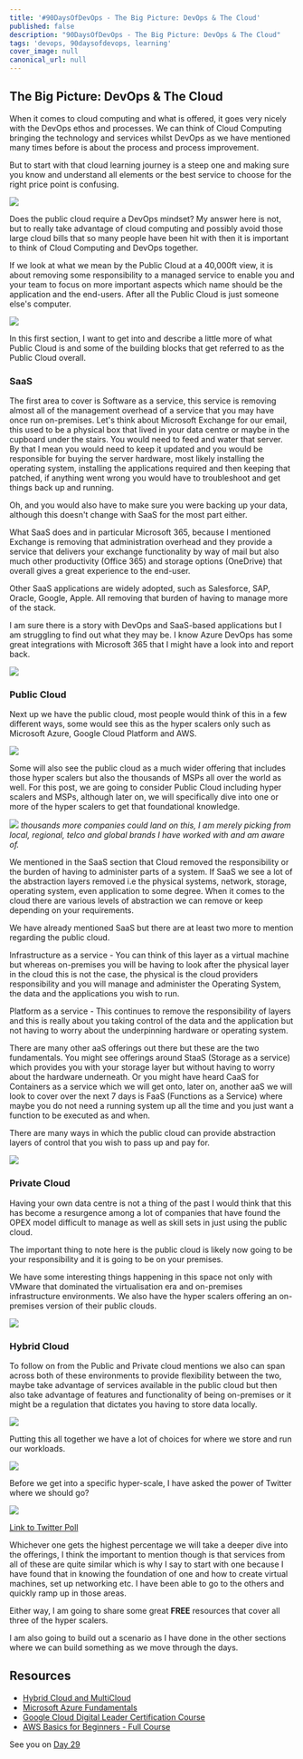 ```yaml
---
title: '#90DaysOfDevOps - The Big Picture: DevOps & The Cloud'
published: false
description: "90DaysOfDevOps - The Big Picture: DevOps & The Cloud" 
tags: 'devops, 90daysofdevops, learning'
cover_image: null
canonical_url: null
---
```

## The Big Picture: DevOps & The Cloud

When it comes to cloud computing and what is offered, it goes very nicely with the DevOps ethos and processes. We can think of Cloud Computing bringing the technology and services whilst DevOps as we have mentioned many times before is about the process and process improvement. 

But to start with that cloud learning journey is a steep one and making sure you know and understand all elements or the best service to choose for the right price point is confusing. 

![](Images/Day28_Cloud1.png)

Does the public cloud require a DevOps mindset? My answer here is not, but to really take advantage of cloud computing and possibly avoid those large cloud bills that so many people have been hit with then it is important to think of Cloud Computing and DevOps together. 

If we look at what we mean by the Public Cloud at a 40,000ft view, it is about removing some responsibility to a managed service to enable you and your team to focus on more important aspects which name should be the application and the end-users. After all the Public Cloud is just someone else's computer. 

![](Images/Day28_Cloud2.png)

In this first section, I want to get into and describe a little more of what Public Cloud is and some of the building blocks that get referred to as the Public Cloud overall. 

### SaaS 

The first area to cover is Software as a service, this service is removing almost all of the management overhead of a service that you may have once run on-premises. Let's think about Microsoft Exchange for our email, this used to be a physical box that lived in your data centre or maybe in the cupboard under the stairs. You would need to feed and water that server. By that I mean you would need to keep it updated and you would be responsible for buying the server hardware, most likely installing the operating system, installing the applications required and then keeping that patched, if anything went wrong you would have to troubleshoot and get things back up and running. 

Oh, and you would also have to make sure you were backing up your data, although this doesn't change with SaaS for the most part either. 

What SaaS does and in particular Microsoft 365, because I mentioned Exchange is removing that administration overhead and they provide a service that delivers your exchange functionality by way of mail but also much other productivity (Office 365) and storage options (OneDrive) that overall gives a great experience to the end-user. 

Other SaaS applications are widely adopted, such as Salesforce, SAP, Oracle, Google, Apple. All removing that burden of having to manage more of the stack. 

I am sure there is a story with DevOps and SaaS-based applications but I am struggling to find out what they may be. I know Azure DevOps has some great integrations with Microsoft 365 that I might have a look into and report back. 

![](Images/Day28_Cloud3.png)

### Public Cloud

Next up we have the public cloud, most people would think of this in a few different ways, some would see this as the hyper scalers only such as Microsoft Azure, Google Cloud Platform and AWS. 

![](Images/Day28_Cloud4.png)

Some will also see the public cloud as a much wider offering that includes those hyper scalers but also the thousands of MSPs all over the world as well. For this post, we are going to consider Public Cloud including hyper scalers and MSPs, although later on, we will specifically dive into one or more of the hyper scalers to get that foundational knowledge. 

![](Images/Day28_Cloud5.png)
*thousands more companies could land on this, I am merely picking from local, regional, telco and global brands I have worked with and am aware of.* 

We mentioned in the SaaS section that Cloud removed the responsibility or the burden of having to administer parts of a system. If SaaS we see a lot of the abstraction layers removed i.e the physical systems, network, storage, operating system, even application to some degree. When it comes to the cloud there are various levels of abstraction we can remove or keep depending on your requirements. 

We have already mentioned SaaS but there are at least two more to mention regarding the public cloud. 

Infrastructure as a service - You can think of this layer as a virtual machine but whereas on-premises you will be having to look after the physical layer in the cloud this is not the case, the physical is the cloud providers responsibility and you will manage and administer the Operating System, the data and the applications you wish to run. 

Platform as a service - This continues to remove the responsibility of layers and this is really about you taking control of the data and the application but not having to worry about the underpinning hardware or operating system. 

There are many other aaS offerings out there but these are the two fundamentals. You might see offerings around StaaS (Storage as a service) which provides you with your storage layer but without having to worry about the hardware underneath. Or you might have heard CaaS for Containers as a service which we will get onto, later on, another aaS we will look to cover over the next 7 days is FaaS (Functions as a Service) where maybe you do not need a running system up all the time and you just want a function to be executed as and when.

There are many ways in which the public cloud can provide abstraction layers of control that you wish to pass up and pay for. 

![](Images/Day28_Cloud6.png)

### Private Cloud

Having your own data centre is not a thing of the past I would think that this has become a resurgence among a lot of companies that have found the OPEX model difficult to manage as well as skill sets in just using the public cloud. 

The important thing to note here is the public cloud is likely now going to be your responsibility and it is going to be on your premises. 

We have some interesting things happening in this space not only with VMware that dominated the virtualisation era and on-premises infrastructure environments. We also have the hyper scalers offering an on-premises version of their public clouds.

![](Images/Day28_Cloud7.png)

### Hybrid Cloud

To follow on from the Public and Private cloud mentions we also can span across both of these environments to provide flexibility between the two, maybe take advantage of services available in the public cloud but then also take advantage of features and functionality of being on-premises or it might be a regulation that dictates you having to store data locally. 

![](Images/Day28_Cloud8.png)

Putting this all together we have a lot of choices for where we store and run our workloads. 

![](Images/Day28_Cloud9.png)

Before we get into a specific hyper-scale, I have asked the power of Twitter where we should go? 

![](Images/Day28_Cloud10.png)

[Link to Twitter Poll](https://twitter.com/MichaelCade1/status/1486814904510259208?s=20&t=x2n6QhyOXSUs7Pq0itdIIQ)

Whichever one gets the highest percentage we will take a deeper dive into the offerings, I think the important to mention though is that services from all of these are quite similar which is why I say to start with one because I have found that in knowing the foundation of one and how to create virtual machines, set up networking etc. I have been able to go to the others and quickly ramp up in those areas. 

Either way, I am going to share some great **FREE** resources that cover all three of the hyper scalers. 

I am also going to build out a scenario as I have done in the other sections where we can build something as we move through the days. 

## Resources 

- [Hybrid Cloud and MultiCloud](https://www.youtube.com/watch?v=qkj5W98Xdvw)
- [Microsoft Azure Fundamentals](https://www.youtube.com/watch?v=NKEFWyqJ5XA&list=WL&index=130&t=12s)
- [Google Cloud Digital Leader Certification Course](https://www.youtube.com/watch?v=UGRDM86MBIQ&list=WL&index=131&t=10s)
- [AWS Basics for Beginners - Full Course](https://www.youtube.com/watch?v=ulprqHHWlng&t=5352s)

See you on [Day 29](day29.md)